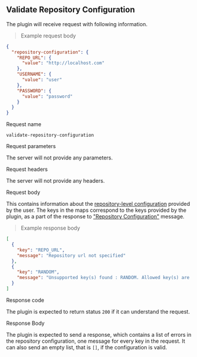 ## Validate Repository Configuration

The plugin will receive request with following information.

> Example request body

```json
{
  "repository-configuration": {
    "REPO_URL": {
      "value": "http://localhost.com"
    },
    "USERNAME": {
      "value": "user"
    },
    "PASSWORD": {
      "value": "password"
    }
  }
}
```

<p class='request-name-heading'>Request name</p>

`validate-repository-configuration`

<p class='request-body-heading'>Request parameters</p>

The server will not provide any parameters.

<p class='request-body-heading'>Request headers</p>

The server will not provide any headers.

<p class='request-body-heading'>Request body</p>

This contains information about the [repository-level configuration](#the-repository-configuration-response-object) provided by the user. The keys in the maps correspond to the keys provided by the plugin, as a part of the response to ["Repository Configuration"](#repository-configuration) message.

> Example response body

```json
[
  {
    "key": "REPO_URL",
    "message": "Repository url not specified"
  },
  {
    "key": "RANDOM",
    "message": "Unsupported key(s) found : RANDOM. Allowed key(s) are : REPO_URL, USERNAME, PASSWORD"
  }
]
```

<p class='response-code-heading'>Response code</p>

The plugin is expected to return status `200` if it can understand the request.

<p class='response-body-heading'>Response Body</p>

The plugin is expected to send a response, which contains a list of errors in the repository configuration, one message for every key in the request. It can also send an empty list, that is `[]`, if the configuration is valid.
